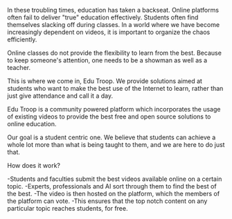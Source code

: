 
In these troubling times, education has taken a backseat. Online platforms often fail to deliver "true" education effectively. Students often find themselves slacking off during classes.
In a world where we have become increasingly dependent on videos, it is important to organize the chaos efficiently.

Online classes do not provide the flexibility to learn from the best. Because to keep someone's attention, one needs to be a showman as well as a teacher.

This is where we come in, Edu Troop. We provide solutions aimed at students who want to make the best use of the Internet to learn, rather than just give attendance and call it a day.

Edu Troop is a community powered platform which incorporates the usage of existing videos to provide the best free and open source solutions to online education.

Our goal is a student centric one. We believe that students can achieve a whole lot more than what is being taught to them, and we are here to do just that.

How does it work?


-Students and faculties submit the best videos available online on a certain topic.
-Experts, professionals and AI sort through them to find the best of the best.
-The video is then hosted on the platform, which the members of the platform can vote.
-This ensures that the top notch content on any particular topic reaches students, for free.
